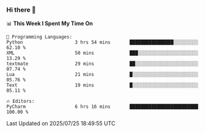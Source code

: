 ### Hi there 👋

<!--
**asdf12303116/asdf12303116** is a ✨ _special_ ✨ repository because its `README.md` (this file) appears on your GitHub profile.

Here are some ideas to get you started:

- 🔭 I’m currently working on ...
- 🌱 I’m currently learning ...
- 👯 I’m looking to collaborate on ...
- 🤔 I’m looking for help with ...
- 💬 Ask me about ...
- 📫 How to reach me: ...
- 😄 Pronouns: ...
- ⚡ Fun fact: ...
-->

<!--START_SECTION:waka-->
📊 **This Week I Spent My Time On** 

```text
💬 Programming Languages: 
Python                   3 hrs 54 mins       ████████████████░░░░░░░░░   62.10 % 
XML                      50 mins             ███░░░░░░░░░░░░░░░░░░░░░░   13.29 % 
textmate                 29 mins             ██░░░░░░░░░░░░░░░░░░░░░░░   07.74 % 
Lua                      21 mins             █░░░░░░░░░░░░░░░░░░░░░░░░   05.76 % 
Text                     19 mins             █░░░░░░░░░░░░░░░░░░░░░░░░   05.11 % 

🔥 Editors: 
PyCharm                  6 hrs 16 mins       █████████████████████████   100.00 % 
```


 Last Updated on 2025/07/25 18:49:55 UTC
<!--END_SECTION:waka-->
